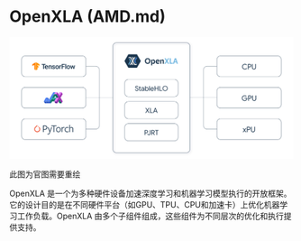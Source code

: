 # OpenXLA (AMD.md)
![OpenXLA 生态系统](https://github.com/openxla/xla/raw/main/docs/images/openxla.svg)

此图为官图需要重绘

OpenXLA 是一个为多种硬件设备加速深度学习和机器学习模型执行的开放框架。它的设计目的是在不同硬件平台（如GPU、TPU、CPU和加速卡）上优化机器学习工作负载。OpenXLA 由多个子组件组成，这些组件为不同层次的优化和执行提供支持。
